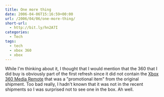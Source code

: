 ```yaml
---
title: One more thing
date: 2006-04-06T15:16:59+00:00
url: /2006/04/06/one-more-thing/
short-url:
  - http://bit.ly/hn2A7I
categories:
  - Tech
tags:
  - tech
  - xbox 360
  - xbox
---
```

While I'm thinking about it, I thought that I would mention that the 360 that I did buy is obviously part of the first refresh since it did not contain the <a href="http://www.xbox.com/en-US/support/systemsetup/xbox360/accessories/mediaremote.htm">Xbox 360 Media Remote</a> that was a "promotional item" from the original shipment. Too bad really, I hadn't known that it was not in the recent shipments so I was surprised not to see one in the box. Ah well.